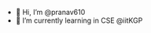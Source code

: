 - 👋 Hi, I’m @pranav610
- 🌱 I’m currently learning in CSE @iitKGP

<!---
pranav610/pranav610 is a ✨ special ✨ repository because its `README.md` (this file) appears on your GitHub profile.
You can click the Preview link to take a look at your changes.
--->
